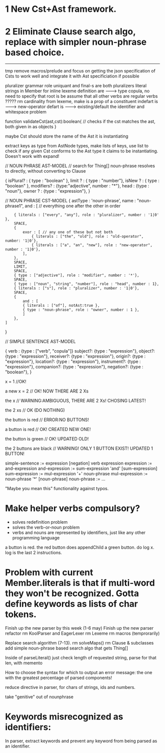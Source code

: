
# 1 New Cst+Ast framework.
# 2 Eliminate Clause search algo, replace with simpler noun-phrase based choice.

-----

tmp remove macros/prelude and focus on getting the json specification of Csts to work well and integrate it with Ast specificiation if possible

pluralizer grammar role
uniquant and final-s are both pluralizers
literal strings in Member for inline lexeme definition
are ---> type copula, no need to specify that root is be
assume that all other verbs are regular verbs ?????
rm cardinality from lexeme, make is a prop of a constituent
indefart is ---> new-operator
defart is ---> existing/default
the identifier and whitespace problem



function validateCst(ast,cst):boolean{
	// checks if the cst matches the ast, both given in as objects
}


maybe Cst should store the name of the Ast it is instantiating


extract keys as type from AstNode types, make lists of keys, use list to check if any given Cst conforms to the Ast type it claims to be instantiating. Doesn't work with expand!

// NOUN PHRASE AST-MODEL
// search for Thing[] noun-phrase resolves to directly, without converting to Clause

{
  isPlural? : { type : "boolean"  },
  limit ? : { type : "number"},
  isNew ? : { type : "boolean" },
  modifiers? : {type:"adjective", number : "*"},
  head : {type : "noun"},
  owner ? : {type : "expression"},
}


// NOUN PHRASE CST-MODEL
{
	astType : 'noun-phrase',
	name : "noun-phrase1",
	and :	[ // everything one after the other in order

		{ literals : ["every", "any"], role : "pluralizer", number : '1|0' },
		SPACE,
		{
			exor : [ // any one of these but not both
				{ literals : ["the", "old"], role : "old-operator", number: '1|0'},
				{ literals : ["a", "an", "new"], role : "new-operator", number : '1|0'},
			],
		},
		SPACE,
		LIMIT,
		SPACE,
		{ type : ["adjective"], role : "modifier", number : '*'},
		SPACE,
		{ type : ["noun", "string", "number"], role : "head", number : 1},
		{ literals : ["s"], role : "pluralizer", number : '1|0'},
		SPACE,
		{	
			and : [
			{ literals : ["of"], notAst:true },
			{ type : "noun-phrase", role : "owner", number : 1 },
			]
		},
	]
}



// SIMPLE SENTENCE AST-MODEL

{
  verb : {type : ["verb", "copula"]}
  subject?: {type : "expression"},
  object?: {type : "expression"},
  receiver?: {type : "expression"},
  origin?: {type : "expression"},
  location?: {type : "expression"},
  instrument?: {type : "expression"},
  companion?: {type : "expression"},
  negation?: {type : "boolean"},
}


x = 1 //OK!

a new x = 2 // OK! NOW THERE ARE 2 Xs

the x // WARNING:AMBIGUOUS, THERE ARE 2 Xs! CHOSING LATEST!

the 2 xs // OK (DO NOTHING)

the button is red // ERROR:NO BUTTONS!

a button is red // OK! CREATED NEW ONE!

the button is green // OK! UPDATED OLD!

the 2 buttons are black // WARNING! ONLY 1 BUTTON EXIST! UPDATED 1 BUTTON!



simple-sentence := expression [negation] verb expression 
expression := and-expression
and-expression := sum-expression 'and' [sum-expression]
sum-expression := mul-expression '+' noun-phrase
mul-expression := noun-phrase '*' [noun-phrase]
noun-phrase := ...


"Maybe you mean this" functionality against typos.


# Make helper verbs compulsory?
* solves redefinition problem
* solves the verb-or-noun problem
* verbs and nouns are represented by identifiers, just like any other programming language

a button is red.
the red button does appendChild a green button.
do log x.
log is the last 2 instructions.


# Problem with current Member.literals is that if multi-word they won't be recognized. Gotta define keywords as lists of char tokens.


Finish up the new parser by this week (1-6 may)
	Finish up the new parser
	refactor
	rm KoolParser and EagerLexer
	rm Lexeme
	rm macros (temprorarily)


Replace search algorithm (7-13).
	rm solveMaps()
	rm Clause & subclasses
	add simple noun-phrase based search algo that gets Thing[]



Inside of parseLiteral() just check length of requested string, parse for that len, with memento


How to choose the syntax for which to output an error message: the one with the greatest percentage of parsed components!

reduce directive in parser, for chars of strings, ids and numbers.


take "genitive" out of nounphrase



# Keywords misrecognized as identifiers:
In parser, extract keywords and prevent any keyword from being parsed as an identifier.
